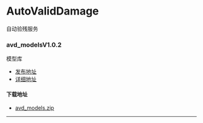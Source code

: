 # AutoValidDamage
自动验残服务
### avd_modelsV1.0.2
模型库
* [发布地址](https://github.com/jadehh/AutoValidDamage/releases/tag/avd_modelsV1.0.2)
* [详细地址](https://github.com/jadehh/jadehh_file/releases/tag/avd_modelsV1.0.2)

#### 下载地址
* [avd_models.zip](https://gh.con.sh/https://github.com/jadehh/jadehh_file/releases/download/avd_modelsV1.0.2/avd_models.zip)
---
